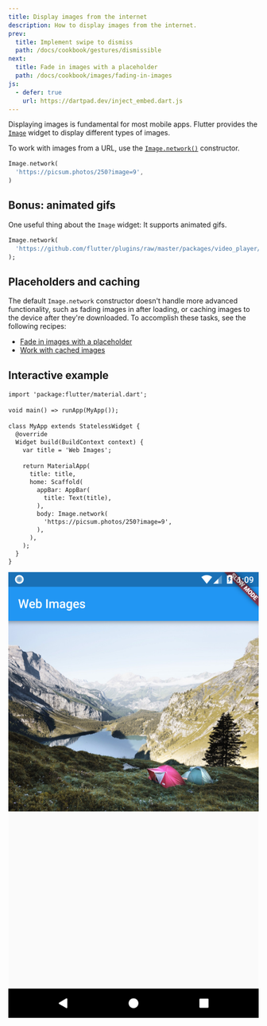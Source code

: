 ```yaml
---
title: Display images from the internet
description: How to display images from the internet.
prev:
  title: Implement swipe to dismiss
  path: /docs/cookbook/gestures/dismissible
next:
  title: Fade in images with a placeholder
  path: /docs/cookbook/images/fading-in-images
js:
  - defer: true
    url: https://dartpad.dev/inject_embed.dart.js
---
```


Displaying images is fundamental for most mobile apps.
Flutter provides the [`Image`][] widget to
display different types of images.

To work with images from a URL, use the
[`Image.network()`][] constructor.

<!-- skip -->
```dart
Image.network(
  'https://picsum.photos/250?image=9',
)
```

## Bonus: animated gifs

One useful thing about the `Image` widget:
It supports animated gifs.

<!-- skip -->
```dart
Image.network(
  'https://github.com/flutter/plugins/raw/master/packages/video_player/video_player/doc/demo_ipod.gif?raw=true',
);
```

## Placeholders and caching

The default `Image.network` constructor doesn't handle more advanced
functionality, such as fading images in after loading, or caching images
to the device after they're downloaded. To accomplish these tasks, see
the following recipes:

* [Fade in images with a placeholder][]
* [Work with cached images][]

## Interactive example

```run-dartpad:theme-light:mode-flutter:run-true:width-100%:height-600px:split-60:ga_id-interactive_example
import 'package:flutter/material.dart';

void main() => runApp(MyApp());

class MyApp extends StatelessWidget {
  @override
  Widget build(BuildContext context) {
    var title = 'Web Images';

    return MaterialApp(
      title: title,
      home: Scaffold(
        appBar: AppBar(
          title: Text(title),
        ),
        body: Image.network(
          'https://picsum.photos/250?image=9',
        ),
      ),
    );
  }
}
```

<noscript>
  <img src="/images/cookbook/network-image.png" alt="Network image demo" class="site-mobile-screenshot" />
</noscript>


[Fade in images with a placeholder]: /docs/cookbook/images/fading-in-images
[`Image`]: {{site.api}}/flutter/widgets/Image-class.html
[`Image.network()`]: {{site.api}}/flutter/widgets/Image/Image.network.html
[Work with cached images]: /docs/cookbook/images/cached-images
